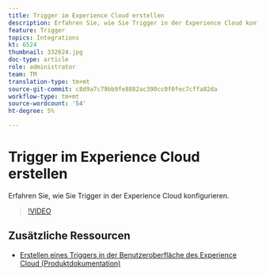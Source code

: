 ```yaml
---
title: Trigger im Experience Cloud erstellen
description: Erfahren Sie, wie Sie Trigger in der Experience Cloud konfigurieren.
feature: Trigger
topics: Integrations
kt: 6524
thumbnail: 332624.jpg
doc-type: article
role: administrator
team: TM
translation-type: tm+mt
source-git-commit: c8d9a7c79bb9fe8882ac390cc0f0fec7cffa82da
workflow-type: tm+mt
source-wordcount: '54'
ht-degree: 5%

---
```



# Trigger im Experience Cloud erstellen

Erfahren Sie, wie Sie Trigger in der Experience Cloud konfigurieren.

>[!VIDEO](https://video.tv.adobe.com/v/332624?quality=12)

## Zusätzliche Ressourcen

* [Erstellen eines Triggers in der Benutzeroberfläche des Experience Cloud (Produktdokumentation)](https://experienceleague.adobe.com/docs/campaign-standard/using/integrating-with-adobe-cloud/working-with-campaign-and-triggers/configuring-triggers-in-experience-cloud.html?lang=en#creating-a-trigger-in-the-experience-cloud-interface)